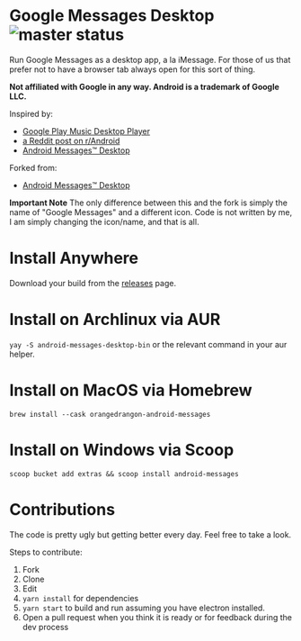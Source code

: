 # Google Messages Desktop ![master status](https://github.com/LarveyOfficial/google-messages-desktop/actions/workflows/master.yml/badge.svg)

Run Google Messages as a desktop app, a la iMessage. For those of us that prefer not to have a browser tab always open for this sort of thing.

**Not affiliated with Google in any way. Android is a trademark of Google LLC.**

Inspired by:

- [Google Play Music Desktop Player](https://github.com/MarshallOfSound/Google-Play-Music-Desktop-Player-UNOFFICIAL-)
- [a Reddit post on r/Android](https://www.reddit.com/r/Android/comments/8shv6q/web_messages/e106a8r/)
- [Android Messages™ Desktop](https://github.com/OrangeDrangon/android-messages-desktop)

Forked from:
- [Android Messages™ Desktop](https://github.com/OrangeDrangon/android-messages-desktop)

**Important Note**
The only difference between this and the fork is simply the name of "Google Messages" and a different icon.
Code is not written by me, I am simply changing the icon/name, and that is all.

# Install Anywhere

Download your build from the [releases](https://github.com/OrangeDrangon/android-messages-desktop/releases/latest) page.

# Install on Archlinux via AUR

`yay -S android-messages-desktop-bin` or the relevant command in your aur helper.

# Install on MacOS via Homebrew

`brew install --cask orangedrangon-android-messages`

# Install on Windows via Scoop

`scoop bucket add extras && scoop install android-messages`

# Contributions

The code is pretty ugly but getting better every day. Feel free to take a look.

Steps to contribute:

1. Fork
2. Clone
3. Edit
4. `yarn install` for dependencies
5. `yarn start` to build and run assuming you have electron installed.
6. Open a pull request when you think it is ready or for feedback during the dev process
